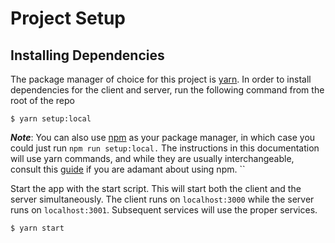 # Project Setup

## Installing Dependencies

The package manager of choice for this project is [yarn](https://yarnpkg.com/lang/en/). In order to install dependencies for the client and server, run the following command from the root of the repo

```
$ yarn setup:local
```

**_Note_**:
 You can also use [npm](https://www.npmjs.com/) as your package manager, in which case you could just run `npm run setup:local.` The instructions in this documentation will use yarn commands, and while they are usually interchangeable, consult this [guide](https://yarnpkg.com/lang/en/docs/migrating-from-npm/) if you are adamant about using npm. ``

Start the app with the start script. This will start both the client and the server simultaneously. The client runs on `localhost:3000` while the server runs on `localhost:3001`. Subsequent services will use the proper services.

```bash
$ yarn start
```


